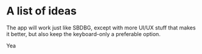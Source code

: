 # A list of ideas

The app will work just like SBDBG, except with more UI/UX stuff that makes it better, but also
keep the keyboard-only a preferable option.

Yea
